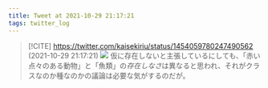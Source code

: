 ```yaml
---
title: Tweet at 2021-10-29 21:17:21
tags: twitter_log
---
```


> [!CITE] https://twitter.com/kaisekiriu/status/1454059780247490562 (2021-10-29 21:17:21)
> ![](https://twitter.com/kaisekiriu/status/1454059780247490562)
> 仮に存在しないと主張しているにしても、「赤い点々のある動物」と「魚類」の*存在しなさ*は異なると思われ、それがクラスなのか種なのかの議論は必要な気がするのだが。

